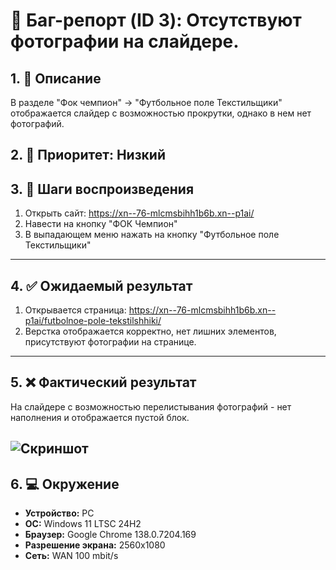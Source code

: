 # 🐞 Баг-репорт (ID 3): Отсутствуют фотографии на слайдере.

## 1. 📝 Описание  
В разделе "Фок чемпион" -> "Футбольное поле Текстильщики" отображается слайдер с возможностью прокрутки, однако в нем нет фотографий.

## 2. 📌 Приоритет: Низкий

## 3. 🔁 Шаги воспроизведения  
1. Открыть сайт: https://xn--76-mlcmsbihh1b6b.xn--p1ai/
2. Навести на кнопку "ФОК Чемпион" 
3. В выпадающем меню нажать на кнопку "Футбольное поле Текстильщики" 
---

## 4. ✅ Ожидаемый результат  
1. Открывается страница: https://xn--76-mlcmsbihh1b6b.xn--p1ai/futbolnoe-pole-tekstilshhiki/
2. Верстка отображается корректно, нет лишних элементов, присутствуют фотографии на странице.
---

## 5. ❌ Фактический результат  
На слайдере с возможностью перелистывания фотографий - нет наполнения и отображается пустой блок.

![Скриншот](https://i.imgur.com/vN2GgKT.png)
---

## 6. 💻 Окружение  
- **Устройство:** PC  
- **ОС:** Windows 11 LTSC 24H2  
- **Браузер:** Google Chrome 138.0.7204.169  
- **Разрешение экрана:** 2560x1080  
- **Сеть:** WAN 100 mbit/s